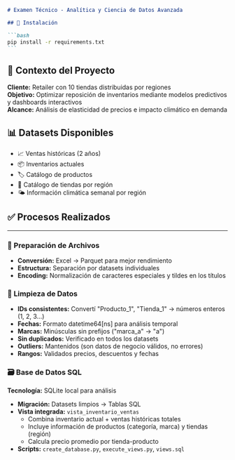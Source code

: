 ````markdown
# Examen Técnico - Analítica y Ciencia de Datos Avanzada

## 🚀 Instalación

```bash
pip install -r requirements.txt
```
````

## 🎯 Contexto del Proyecto

**Cliente:** Retailer con 10 tiendas distribuidas por regiones  
**Objetivo:** Optimizar reposición de inventarios mediante modelos predictivos y dashboards interactivos  
**Alcance:** Análisis de elasticidad de precios e impacto climático en demanda

## 📊 Datasets Disponibles

- 📈 Ventas históricas (2 años)
- 📦 Inventarios actuales
- 🏷️ Catálogo de productos
- 🏪 Catálogo de tiendas por región
- 🌤️ Información climática semanal por región

## ✅ Procesos Realizados

---

### 📁 Preparación de Archivos

- **Conversión:** Excel → Parquet para mejor rendimiento
- **Estructura:** Separación por datasets individuales
- **Encoding:** Normalización de caracteres especiales y tildes en los títulos

### 🧹 Limpieza de Datos

- **IDs consistentes:** Convertí "Producto_1", "Tienda_1" → números enteros (1, 2, 3...)
- **Fechas:** Formato datetime64[ns] para análisis temporal
- **Marcas:** Minúsculas sin prefijos ("marca_a" → "a")
- **Sin duplicados:** Verificado en todos los datasets
- **Outliers:** Mantenidos (son datos de negocio válidos, no errores)
- **Rangos:** Validados precios, descuentos y fechas

### 🗃️ Base de Datos SQL

**Tecnología:** SQLite local para análisis

- **Migración:** Datasets limpios → Tablas SQL
- **Vista integrada:** `vista_inventario_ventas`
  - Combina inventario actual + ventas históricas totales
  - Incluye información de productos (categoría, marca) y tiendas (región)
  - Calcula precio promedio por tienda-producto
- **Scripts:** `create_database.py`, `execute_views.py`, `views.sql`

```

```
